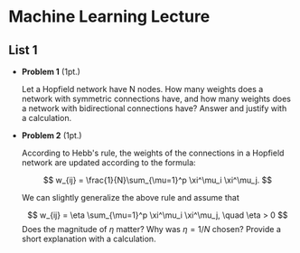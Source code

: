 # Machine Learning Lecture


## List 1

* __Problem 1__ (1pt.)

  Let a Hopfield network have N nodes. How many weights does a network with symmetric connections have, and how many weights does a network with bidirectional connections have? Answer and justify with a calculation.  

* __Problem 2__ (1pt.)

  According to Hebb's rule, the weights of the connections in a Hopfield network are updated according to the formula:

  $$
  w_{ij} = \frac{1}{N}\sum_{\mu=1}^p \xi^\mu_i \xi^\mu_j.
  $$   

  We can slightly generalize the above rule and assume that 

  $$
  w_{ij} = \eta \sum_{\mu=1}^p \xi^\mu_i \xi^\mu_j, \quad \eta > 0 
  $$
  Does the magnitude of  $\eta$ matter? Why was  $\eta=1/N$ chosen? Provide a short explanation with a calculation. 


